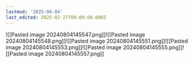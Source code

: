 ```yaml
---
lastmod: '2025-04-04'
last_edited: 2025-02-27T00:00:00.000Z
---
```


![[Pasted image 20240804145547.png]]![[Pasted image 20240804145548.png]]![[Pasted image 20240804145551.png]]![[Pasted image 20240804145553.png]]![[Pasted image 20240804145555.png]]![[Pasted image 20240804145557.png]]
